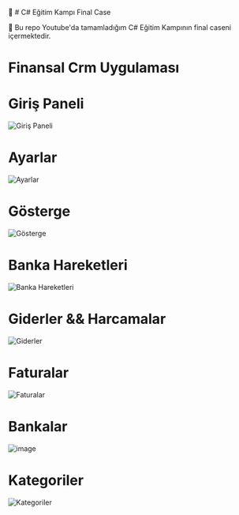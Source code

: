 🌟 # C# Eğitim Kampı Final Case



📢 Bu repo Youtube'da tamamladığım C# Eğitim Kampının final caseni içermektedir.


 
# Finansal Crm Uygulaması


# Giriş Paneli

![Giriş Paneli](https://github.com/user-attachments/assets/1fb845dc-f7b2-42d0-99e2-873af9eea13f)



# Ayarlar

![Ayarlar](https://github.com/user-attachments/assets/be41b81e-b75b-4c52-8eda-fd133c9b9394)



# Gösterge

![Gösterge](https://github.com/user-attachments/assets/5790b796-38e4-4685-83f7-29f8e9dc9bae)


# Banka Hareketleri

![Banka Hareketleri](https://github.com/user-attachments/assets/db5d4f25-be90-4c0e-959b-d0e6861fa5cc)


# Giderler && Harcamalar


![Giderler](https://github.com/user-attachments/assets/abd3ae97-f50f-4fe3-a4a2-103ca6f8f4e5)


# Faturalar

![Faturalar](https://github.com/user-attachments/assets/a500204d-4765-429c-b3ac-94900ef1d698)


# Bankalar

![image](https://github.com/user-attachments/assets/5a2471fb-3709-4209-8607-cabafc154fbf)


# Kategoriler

![Kategoriler](https://github.com/user-attachments/assets/dc97d1b7-d34c-45a4-8df4-5b39a5ec89e4)


